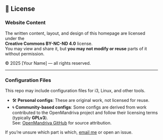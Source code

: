 ## 📜 License

### Website Content
The written content, layout, and design of this homepage are licensed under the  
**Creative Commons BY-NC-ND 4.0** license.  
You may view and share it, but **you may not modify or reuse** parts of it without permission.

© 2025 [Your Name] — all rights reserved.

---

### Configuration Files

This repo may include configuration files for i3, Linux, and other tools.

- 🛠 **Personal configs**: These are original work, not licensed for reuse.
- 🌀 **Community-based configs**: Some configs are derived from work contributed to the OpenMandriva project and follow their licensing terms (typically **GPLv3**).  
  See: [OpenMandriva GitHub](https://github.com/OpenMandrivaAssociation) for source attribution.

If you’re unsure which part is which, [email me](mailto:klejdijanora@gmail,com) or open an issue.
